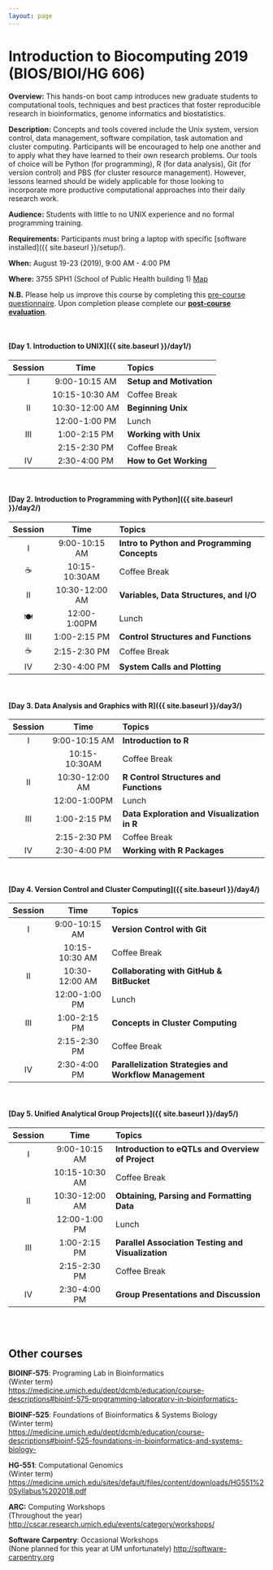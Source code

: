 ```yaml
---
layout: page
---
```


# Introduction to Biocomputing 2019 (BIOS/BIOI/HG 606) 

**Overview:** This hands-on boot camp introduces new graduate students to computational tools, techniques and best practices that foster reproducible research in bioinformatics, genome informatics and biostatistics.

**Description:** Concepts and tools covered include the Unix system, version control, data management, software compilation, task automation and cluster computing. Participants will be encouraged to help one another and to apply what they have learned to their own research problems. Our tools of choice will be Python (for programming), R (for data analysis), Git (for version control) and PBS (for cluster resource management). However, lessons learned should be widely applicable for those looking to incorporate more productive computational approaches into their daily research work.

**Audience:** Students with little to no UNIX experience and no formal programming training.

**Requirements:** Participants must bring a laptop with specific [software installed]({{ site.baseurl }}/setup/).

**When:** August 19-23 (2019), 9:00 AM - 4:00 PM 

**Where:** 3755 SPH1 (School of Public Health building 1) [Map](https://goo.gl/maps/kzaA1T9mPK22)

**N.B.** Please help us improve this course by completing this [pre-course questionnaire](). Upon completion please complete our [**post-course evaluation**]().

<br>

#### [Day 1. Introduction to UNIX]({{ site.baseurl }}/day1/) 

| Session | Time           | Topics                   | 
| :-----: |:--------------:| :----------------------- | 
| I       | 9:00-10:15 AM  | **Setup and Motivation** | 
|         | 10:15-10:30 AM | Coffee Break             | 
| II      | 10:30-12:00 AM | **Beginning Unix**       | 
|         | 12:00-1:00 PM  | Lunch                    | 
| III     | 1:00-2:15 PM   | **Working with Unix**    | 
|         | 2:15-2:30 PM   | Coffee Break             | 
| IV      | 2:30-4:00 PM   | **How to Get Working**   | 

<br>

#### [Day 2. Introduction to Programming with Python]({{ site.baseurl }}/day2/)


| Session   | Time           | Topics                   |
| :-------: |:--------------:| :----------------------- |
| I         | 9:00-10:15 AM  | **Intro to Python and Programming Concepts** |
| &#9749;   | 10:15-10:30AM  | Coffee Break              |
| II        | 10:30-12:00 AM | **Variables, Data Structures, and I/O**       |
| &#127869; | 12:00-1:00PM   | Lunch                   |
| III       | 1:00-2:15 PM   | **Control Structures and Functions**    |
| &#9749;   | 2:15-2:30 PM   | Coffee Break             |
| IV        | 2:30-4:00 PM   | **System Calls and Plotting**   |


<br>

#### [Day 3. Data Analysis and Graphics with R]({{ site.baseurl }}/day3/) 

| Session | Time           | Topics                   | 
| :-----: |:--------------:| :----------------------- | 
| I       | 9:00-10:15 AM  | **Introduction to R** | 
|         | 10:15-10:30AM  | Coffee Break             | 
| II      | 10:30-12:00 AM | **R Control Structures and Functions** | 
|         | 12:00-1:00PM   | Lunch                    | 
| III     | 1:00-2:15 PM   | **Data Exploration and Visualization in R** | 
|         | 2:15-2:30 PM   | Coffee Break             | 
| IV      | 2:30-4:00 PM   | **Working with R Packages** | 

<br>

#### [Day 4. Version Control and Cluster Computing]({{ site.baseurl }}/day4/)

| Session | Time           | Topics                   | 
| :-----: |:--------------:| :----------------------- | 
| I       | 9:00-10:15 AM  | **Version Control with Git** | 
|         | 10:15-10:30 AM | Coffee Break             | 
| II      | 10:30-12:00 AM | **Collaborating with GitHub & BitBucket**       | 
|         | 12:00-1:00 PM  | Lunch                    | 
| III     | 1:00-2:15 PM   | **Concepts in Cluster Computing**    | 
|         | 2:15-2:30 PM   | Coffee Break             | 
| IV      | 2:30-4:00 PM   | **Parallelization Strategies and Workflow Management**   | 

<br>

#### [Day 5. Unified Analytical Group Projects]({{ site.baseurl }}/day5/) 

| Session | Time             | Topics                                                 |
| :-----: |:----------------:| :------------------------------------------------------|
| I       | 9:00-10:15 AM    | **Introduction to eQTLs and Overview of Project**      |
|         | 10:15-10:30 AM   | Coffee Break                                           |
| II      | 10:30-12:00 AM   | **Obtaining, Parsing and Formatting Data**             |
|         | 12:00-1:00 PM    | Lunch                                                  |
| III     | 1:00-2:15 PM     | **Parallel Association Testing and Visualization**    |
|         | 2:15-2:30 PM     | Coffee Break                                           |
| IV      | 2:30-4:00 PM     | **Group Presentations and Discussion**                 |

<br>



<br>
<a name="other"></a>

## Other courses 
**BIOINF-575**: Programing Lab in Bioinformatics  
(Winter term)   
<https://medicine.umich.edu/dept/dcmb/education/course-descriptions#bioinf-575-programming-laboratory-in-bioinformatics->

**BIOINF-525**: Foundations of Bioinformatics & Systems Biology  
(Winter term)   
<https://medicine.umich.edu/dept/dcmb/education/course-descriptions#bioinf-525-foundations-in-bioinformatics-and-systems-biology->

**HG-551**: Computational Genomics  
(Winter term)   
<https://medicine.umich.edu/sites/default/files/content/downloads/HG551%20Syllabus%202018.pdf>  

**ARC:** Computing Workshops  
(Throughout the year)   
<http://cscar.research.umich.edu/events/category/workshops/> 

**Software Carpentry**: Occasional Workshops  
(None planned for this year at UM unfortunately) 
<http://software-carpentry.org>  

<!--- Uncomment at end of course...
Add more courses when we find them.
-->


